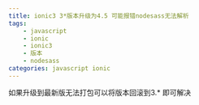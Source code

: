 ```yaml
---
title: ionic3 3*版本升级为4.5 可能报错nodesass无法解析
tags: 
    - javascript
    - ionic
    - ionic3
    - 版本
    - nodesass
categories: javascript ionic
---
```


如果升级到最新版无法打包可以将版本回滚到3.* 即可解决
<!--more-->